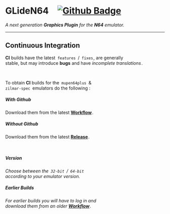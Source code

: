 
# GLideN64 [![Github Badge]][Workflow]

*A next generation* ***Graphics Plugin*** *for the* ***N64*** *emulator.*

---

## Continuous Integration

**CI** builds have the latest `features` / `fixes` , are generally <br>
stable, but may introduce **bugs** and have *incomplete translations* .

<br>

To obtain **CI** builds for the `mupen64plus` & <br>
`zilmar-spec` emulators do the following :

##### With Github

Download them from the latest **[Workflow]** .

##### Without Github

Download them from the latest **[Release]** .

<br>

##### Version

*Choose between the `32-bit` / `64-bit`* <br>
*according to your emulator version.*

##### Earlier Builds

*For earlier builds you will have to log in and <br>
download them from an older* ***[Workflow]*** *.*


<!----------------------------------------------------------------------------->

[Wiki]: https://github.com/gonetz/GLideN64/wiki

[Release]: https://github.com/gonetz/GLideN64/releases/tag/github-actions
[Workflow]: https://github.com/gonetz/GLideN64/actions?query=branch%3Amaster

[Github Badge]: https://github.com/gonetz/GLideN64/actions/workflows/build.yml/badge.svg?branch=master
